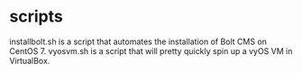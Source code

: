 # scripts

installbolt.sh is a script that automates the installation of Bolt CMS on CentOS 7.
vyosvm.sh is a script that will pretty quickly spin up a vyOS VM in VirtualBox.
